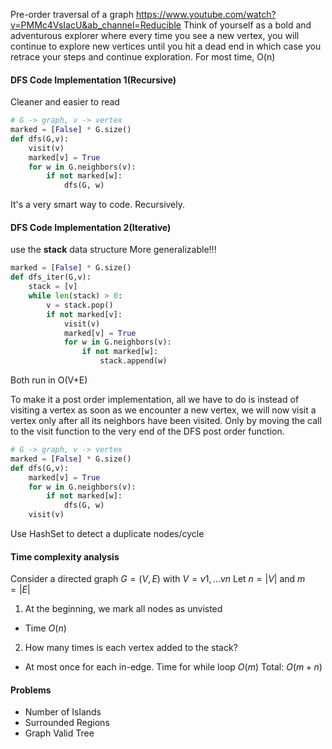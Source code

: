 Pre-order traversal of a graph
https://www.youtube.com/watch?v=PMMc4VsIacU&ab_channel=Reducible
Think of yourself as a bold and adventurous explorer where every time you see a new vertex, you will continue to explore new vertices until you hit a dead end in which case you retrace your steps and continue exploration.
For most time, O(n)
#### DFS Code Implementation 1(Recursive)
Cleaner and easier to read
```python
# G -> graph, v -> vertex
marked = [False] * G.size()
def dfs(G,v):
	visit(v)
	marked[v] = True
	for w in G.neighbors(v):
		if not marked[w]:
			dfs(G, w)
```
It's a very smart way to code. Recursively.

#### DFS Code Implementation 2(Iterative)
use the **stack** data structure
More generalizable!!!
```python
marked = [False] * G.size()
def dfs_iter(G,v):
	stack = [v]
	while len(stack) > 0:
		v = stack.pop()
		if not marked[v]:
			visit(v)
			marked[v] = True
			for w in G.neighbors(v):
				if not marked[w]:
					stack.append(w)
```

Both run in O(V+E)

To make it a post order implementation, all we have to do is instead of visiting a vertex as soon as we encounter a new vertex, we will now visit a vertex only after all its neighbors have been visited.
Only by moving the call to the visit function to the very end of the DFS post order function.
```python
# G -> graph, v -> vertex
marked = [False] * G.size()
def dfs(G,v):
	marked[v] = True
	for w in G.neighbors(v):
		if not marked[w]:
			dfs(G, w)
	visit(v)
```
Use HashSet to detect a duplicate nodes/cycle
#### Time complexity analysis
Consider a directed graph $G =(V,E)$ with $V = {v1, ... vn}$
Let $n = |V|$ and $m = |E|$
1. At the beginning, we mark all nodes as unvisted
- Time $O(n)$
2. How many times is each vertex added to the stack?
- At most once for each in-edge. Time for while loop $O(m)$
Total: $O(m+n)$

#### Problems
- Number of Islands
- Surrounded Regions
- Graph Valid Tree